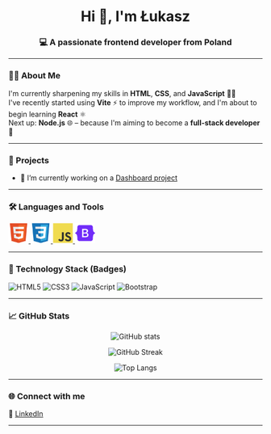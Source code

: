 <h1 align="center">Hi 👋, I'm Łukasz</h1>
<h3 align="center">💻 A passionate frontend developer from Poland</h3>

---

### 👨‍💻 About Me

I'm currently sharpening my skills in **HTML**, **CSS**, and **JavaScript** 🧠✨  
I've recently started using **Vite** ⚡ to improve my workflow, and I'm about to begin learning **React** ⚛️  
Next up: **Node.js** 🌐 – because I'm aiming to become a **full-stack developer** 🚀

---

### 🚀 Projects

- 🔭 I’m currently working on a [Dashboard project](https://github.com/LukaszMateuszSobczak/dashBoard)

---

### 🛠️ Languages and Tools

<p align="left">
  <a href="https://developer.mozilla.org/en-US/docs/Web/HTML" target="_blank">
    <img src="https://raw.githubusercontent.com/devicons/devicon/master/icons/html5/html5-original.svg" alt="HTML5" width="40" height="40"/>
  </a>
  <a href="https://developer.mozilla.org/en-US/docs/Web/CSS" target="_blank">
    <img src="https://raw.githubusercontent.com/devicons/devicon/master/icons/css3/css3-original.svg" alt="CSS3" width="40" height="40"/>
  </a>
  <a href="https://developer.mozilla.org/en-US/docs/Web/JavaScript" target="_blank">
    <img src="https://raw.githubusercontent.com/devicons/devicon/master/icons/javascript/javascript-original.svg" alt="JavaScript" width="40" height="40"/>
  </a>
  <a href="https://getbootstrap.com/" target="_blank">
    <img src="https://raw.githubusercontent.com/devicons/devicon/master/icons/bootstrap/bootstrap-plain.svg" alt="Bootstrap" width="40" height="40"/>
  </a>
</p>

---

### 🧰 Technology Stack (Badges)

![HTML5](https://img.shields.io/badge/HTML5-E34F26?style=flat&logo=html5&logoColor=white)
![CSS3](https://img.shields.io/badge/CSS3-1572B6?style=flat&logo=css3&logoColor=white)
![JavaScript](https://img.shields.io/badge/JavaScript-F7DF1E?style=flat&logo=javascript&logoColor=000)
![Bootstrap](https://img.shields.io/badge/Bootstrap-563D7C?style=flat&logo=bootstrap&logoColor=white)

---

### 📈 GitHub Stats

<p align="center">
  <img src="https://github-readme-stats.vercel.app/api?username=LukaszMateuszSobczak&show_icons=true&theme=github_dark" alt="GitHub stats" />
</p>

<p align="center">
  <img src="https://github-readme-streak-stats.herokuapp.com/?user=LukaszMateuszSobczak&theme=github-dark" alt="GitHub Streak" />
</p>

<p align="center">
  <img src="https://github-readme-stats.vercel.app/api/top-langs/?username=LukaszMateuszSobczak&layout=compact&theme=github_dark" alt="Top Langs" />
</p>

---

### 🌐 Connect with me

🔗 [LinkedIn](www.linkedin.com/in/łukasz-sobczak-138928263)

---

